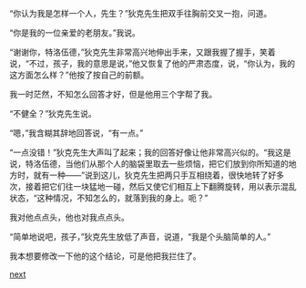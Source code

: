 
“你认为我是怎样一个人，先生？”狄克先生把双手往胸前交叉一抱，问道。

“你是我的一位亲爱的老朋友。”我说。

“谢谢你，特洛伍德，”狄克先生非常高兴地伸出手来，又跟我握了握手，笑着说，“不过，孩子，我的意思是说，”他又恢复了他的严肃态度，说，“你认为，我的这方面怎么样？”他按了按自己的前额。

我一时茫然，不知怎么回答才好，但是他用三个字帮了我。

“不健全？”狄克先生说。

“嗯，”我含糊其辞地回答说，“有一点。”

“一点没错！”狄克先生大声叫了起来；我的回答好像让他非常高兴似的。“我这是说，特洛伍德，当他们从那个人的脑袋里取去一些烦恼，把它们放到你所知道的地方时，就有一种——”说到这儿，狄克先生把两只手互相绕着，很快地转了好多次，接着把它们往一块猛地一碰，然后又使它们相互上下翻腾旋转，用以表示混乱状态，“这种情况，不知怎么的，就落到我的身上。呃？”

我对他点点头，他也对我点点头。

“简单地说吧，孩子，”狄克先生放低了声音，说道，“我是个头脑简单的人。”

我本想要修改一下他的这个结论，可是他把我拦住了。

[next](page577.md)